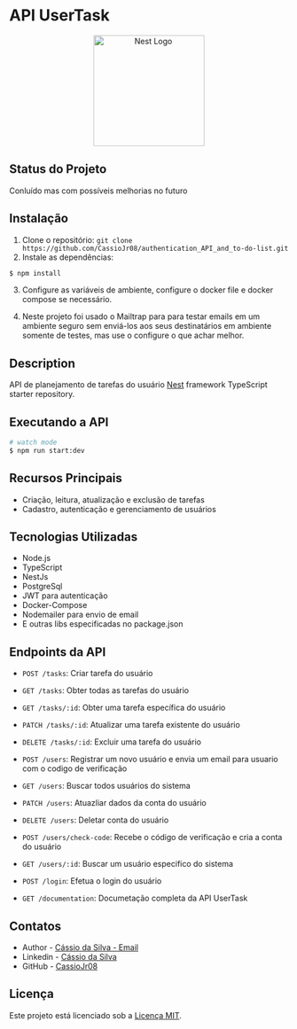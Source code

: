 # API UserTask

<p align="center">
  <a href="http://nestjs.com/" target="blank"><img src="https://nestjs.com/img/logo-small.svg" width="200" alt="Nest Logo" /></a>
</p>

[circleci-image]: https://img.shields.io/circleci/build/github/nestjs/nest/master?token=abc123def456
[circleci-url]: https://circleci.com/gh/nestjs/nest

## Status do Projeto

Conluído mas com possíveis melhorias no futuro

## Instalação

1. Clone o repositório: `git clone https://github.com/CassioJr08/authentication_API_and_to-do-list.git`
2. Instale as dependências: 
```bash
$ npm install
```
3. Configure as variáveis de ambiente, configure o docker file e docker compose se necessário.

4. Neste projeto foi usado o Mailtrap para para testar emails em um ambiente seguro sem enviá-los aos seus destinatários em ambiente somente de testes, mas use o configure o que achar melhor.

## Description

API de planejamento de tarefas do usuário
[Nest](https://github.com/nestjs/nest) framework TypeScript starter repository.

## Executando a API

```bash
# watch mode
$ npm run start:dev
```
## Recursos Principais

- Criação, leitura, atualização e exclusão de tarefas
- Cadastro, autenticação e gerenciamento de usuários

## Tecnologias Utilizadas
- Node.js
- TypeScript
- NestJs
- PostgreSql
- JWT para autenticação
- Docker-Compose
- Nodemailer para envio de email
- E outras libs especificadas no package.json

## Endpoints da API
- `POST /tasks`: Criar tarefa do usuário
- `GET /tasks`: Obter todas as tarefas do usuário
- `GET /tasks/:id`: Obter uma tarefa específica do usuário
- `PATCH /tasks/:id`: Atualizar uma tarefa existente do usuário
- `DELETE /tasks/:id`: Excluir uma tarefa do usuário

- `POST /users`: Registrar um novo usuário e envia um email para usuario com o codigo de verificação
- `GET /users`: Buscar todos usuários do sistema
- `PATCH /users`: Atuazliar dados da conta do usuário
- `DELETE /users`: Deletar conta do usuário
- `POST /users/check-code`: Recebe o código de verificação e cria a conta do usuário
- `GET /users/:id`: Buscar um usuário especifico do sistema

- `POST /login`: Efetua o login do usuário

- `GET /documentation`: Documetação completa da API UserTask


## Contatos

- Author - [Cássio da Silva - Email](cassiojr0108@gmail.com)
- Linkedin - [Cássio da Silva](https://www.linkedin.com/in/c%C3%A1ssio-da-silva-254557285?lipi=urn%3Ali%3Apage%3Ad_flagship3_profile_view_base_contact_details%3B9LCis3CTRxOMxGnD5MPdtg%3D%3D)
- GitHub - [CassioJr08](https://github.com/CassioJr08)


## Licença
Este projeto está licenciado sob a [Licença MIT](LICENSE).

